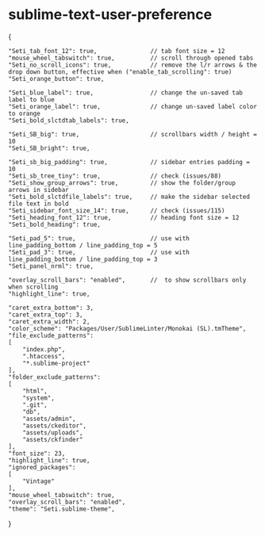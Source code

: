 # sublime-text-user-preference
{

	"Seti_tab_font_12": true,               // tab font size = 12
	"mouse_wheel_tabswitch": true,          // scroll through opened tabs
	"Seti_no_scroll_icons": true,           // remove the l/r arrows & the drop down button, effective when ("enable_tab_scrolling": true)
	"Seti_orange_button": true,   

	"Seti_blue_label": true,                // change the un-saved tab label to blue
	"Seti_orange_label": true,              // change un-saved label color to orange
	"Seti_bold_slctdtab_labels": true,   

	"Seti_SB_big": true,                    // scrollbars width / height = 10
	"Seti_SB_bright": true,  

	"Seti_sb_big_padding": true,            // sidebar entries padding = 10
	"Seti_sb_tree_tiny": true,              // check (issues/88)
	"Seti_show_group_arrows": true,         // show the folder/group arrows in sidebar
	"Seti_bold_slctdfile_labels": true,     // make the sidebar selected file text in bold
	"Seti_sidebar_font_size_14": true,      // check (issues/115)
	"Seti_heading_font_12": true,           // heading font size = 12
	"Seti_bold_heading": true,    

	"Seti_pad_5": true,                     // use with line_padding_bottom / line_padding_top = 5
	"Seti_pad_3": true,                     // use with line_padding_bottom / line_padding_top = 3
	"Seti_panel_nrml": true,     

	"overlay_scroll_bars": "enabled",       //  to show scrollbars only when scrolling
    "highlight_line": true,   
	
	"caret_extra_bottom": 3,
	"caret_extra_top": 3,
	"caret_extra_width": 2,
	"color_scheme": "Packages/User/SublimeLinter/Monokai (SL).tmTheme",
	"file_exclude_patterns":
	[
		"index.php",
		".htaccess",
		"*.sublime-project"
	],
	"folder_exclude_patterns":
	[
		"html",
		"system",
		".git",
		"db",
		"assets/admin",
		"assets/ckeditor",
		"assets/uploads",
		"assets/ckfinder"
	],
	"font_size": 23,
	"highlight_line": true,
	"ignored_packages":
	[
		"Vintage"
	],
	"mouse_wheel_tabswitch": true,
	"overlay_scroll_bars": "enabled",
	"theme": "Seti.sublime-theme",
}
